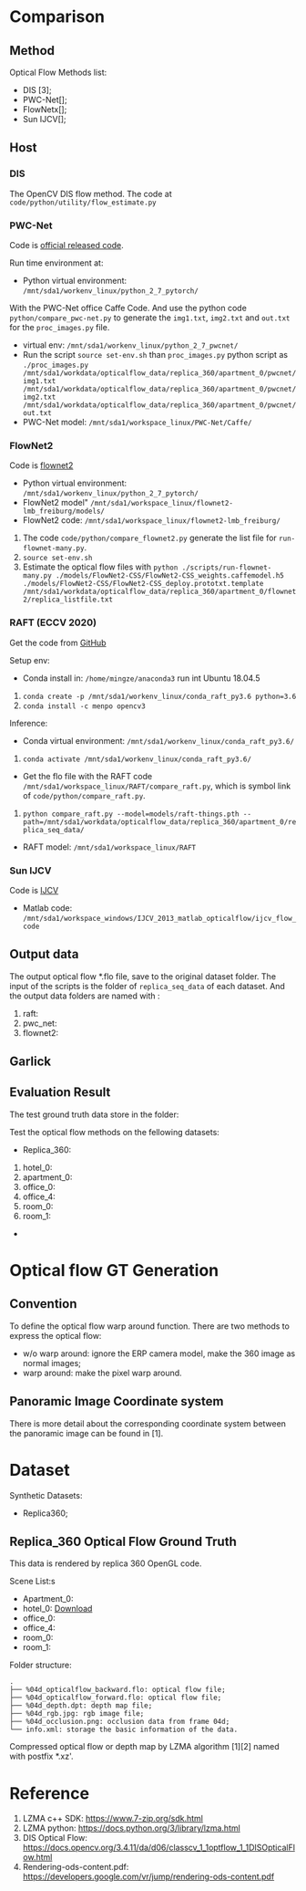 
# Comparison

## Method
Optical Flow Methods list:
- DIS [3];
- PWC-Net[];
- FlowNetx[];
- Sun IJCV[];

## Host

### DIS

The OpenCV DIS flow method.
The code at `code/python/utility/flow_estimate.py`

### PWC-Net

Code is [official released code](https://github.com/NVlabs/PWC-Net).

Run time environment at: 
- Python virtual environment: `/mnt/sda1/workenv_linux/python_2_7_pytorch/`

With the PWC-Net office Caffe Code. And use the python code `python/compare_pwc-net.py` to generate the `img1.txt`, `img2.txt` and `out.txt` for the `proc_images.py` file.
- virtual env: `/mnt/sda1/workenv_linux/python_2_7_pwcnet/`
- Run the script `source set-env.sh` than `proc_images.py` python script as `./proc_images.py /mnt/sda1/workdata/opticalflow_data/replica_360/apartment_0/pwcnet/img1.txt /mnt/sda1/workdata/opticalflow_data/replica_360/apartment_0/pwcnet/img2.txt /mnt/sda1/workdata/opticalflow_data/replica_360/apartment_0/pwcnet/out.txt`
- PWC-Net model: `/mnt/sda1/workspace_linux/PWC-Net/Caffe/`

### FlowNet2

Code is [flownet2](https://github.com/lmb-freiburg/flownet2)
- Python virtual environment: `/mnt/sda1/workenv_linux/python_2_7_pytorch/`
- FlowNet2 model" `/mnt/sda1/workspace_linux/flownet2-lmb_freiburg/models/`
- FlowNet2 code: `/mnt/sda1/workspace_linux/flownet2-lmb_freiburg/`
 1. The code `code/python/compare_flownet2.py` generate the list file for `run-flownet-many.py`.
 1. `source set-env.sh`
 1. Estimate the optical flow files with 
    `python ./scripts/run-flownet-many.py ./models/FlowNet2-CSS/FlowNet2-CSS_weights.caffemodel.h5 ./models/FlowNet2-CSS/FlowNet2-CSS_deploy.prototxt.template /mnt/sda1/workdata/opticalflow_data/replica_360/apartment_0/flownet2/replica_listfile.txt`

### RAFT (ECCV 2020)

Get the code from [GitHub](https://github.com/princeton-vl/RAFT)

Setup env:
- Conda install in: `/home/mingze/anaconda3` run int Ubuntu 18.04.5
 1. `conda create -p /mnt/sda1/workenv_linux/conda_raft_py3.6 python=3.6`
 1. `conda install -c menpo opencv3`

Inference:
- Conda virtual environment: `/mnt/sda1/workenv_linux/conda_raft_py3.6/`
 1. `conda activate /mnt/sda1/workenv_linux/conda_raft_py3.6/`

- Get the flo file with the RAFT code `/mnt/sda1/workspace_linux/RAFT/compare_raft.py`, which is symbol link of `code/python/compare_raft.py`.
 1. `python compare_raft.py --model=models/raft-things.pth --path=/mnt/sda1/workdata/opticalflow_data/replica_360/apartment_0/replica_seq_data/`

- RAFT model: `/mnt/sda1/workspace_linux/RAFT`

### Sun IJCV

Code is [IJCV](http://cs.brown.edu/~dqsun/code/ijcv_flow_code.zip)
- Matlab code: `/mnt/sda1/workspace_windows/IJCV_2013_matlab_opticalflow/ijcv_flow_code`

## Output data

The output optical flow *.flo file, save to the original dataset folder.
The input of the scripts is the folder of `replica_seq_data` of each dataset.
And the output data folders are named with :
1. raft:
1. pwc_net:
1. flownet2:

## Garlick

## Evaluation Result

The test ground truth data store in the folder:

Test the optical flow methods on the fellowing datasets:
- Replica_360:
1. hotel_0: 
2. apartment_0: 
3. office_0:
4. office_4:
5. room_0: 
6. room_1: 

- 

# Optical flow GT Generation

## Convention
To define the optical flow warp around function.
There are two methods to express the optical flow:
- w/o warp around: ignore the ERP camera model, make the 360 image as normal images;
- warp around: make the pixel warp around.

## Panoramic Image Coordinate system

There is more detail about the corresponding coordinate system between the panoramic image can be found in [1].


# Dataset

Synthetic Datasets:
- Replica360;


## Replica_360 Optical Flow Ground Truth

This data is rendered by replica 360 OpenGL code.

Scene List:s
- Apartment_0:
- hotel_0: [Download](https://drive.google.com/file/d/16KheF7FRAMM3yotJXeL9V2-a46yvUbxX/view)
- office_0:
- office_4:
- room_0:
- room_1:

Folder structure:

```
.
├── %04d_opticalflow_backward.flo: optical flow file;
├── %04d_opticalflow_forward.flo: optical flow file;
├── %04d_depth.dpt: depth map file;
├── %04d_rgb.jpg: rgb image file;
├── %04d_occlusion.png: occlusion data from frame 04d;
└── info.xml: storage the basic information of the data.
```

Compressed optical flow or depth map by LZMA algorithm [1][2] named with postfix *.xz'.


# Reference

1. LZMA c++ SDK: https://www.7-zip.org/sdk.html
2. LZMA python: https://docs.python.org/3/library/lzma.html
3. DIS Optical Flow: https://docs.opencv.org/3.4.11/da/d06/classcv_1_1optflow_1_1DISOpticalFlow.html
4. Rendering-ods-content.pdf: https://developers.google.com/vr/jump/rendering-ods-content.pdf
